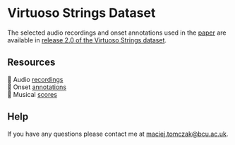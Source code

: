 # Virtuoso Strings Dataset

The selected audio recordings and onset annotations used in the [paper](https://doi.org/10.1145/3616195.3616206) are available in [release 2.0 of the Virtuoso Strings dataset](https://github.com/arme-project/virtuoso-strings/releases/tag/2.0).  

## Resources  
:musical_note: Audio [recordings](https://drive.google.com/drive/folders/1WV7F7VoI0oaF81G4HqChRioT3-6xhtdI?usp=sharing)  
:memo: Onset [annotations](https://github.com/arme-project/virtuoso-strings/releases)  
:musical_score: Musical [scores](https://github.com/arme-project/virtuoso-strings/tree/main/docs/scores)  

## Help
If you have any questions please contact me at maciej.tomczak@bcu.ac.uk.